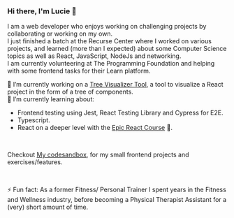 ### Hi there, I'm Lucie 👋

I am a web developer who enjoys working on challenging projects by collaborating or working on my own. <br>
I just finished a batch at the Recurse Center where I worked on various projects, and learned (more than I expected) about some Computer Science topics as well as React, JavaScript, NodeJs and networking. <br>
I am currently volunteering at The Programming Foundation and helping with some frontend tasks for their Learn platform.
<br>

🔭 I’m currently working on a [Tree Visualizer Tool](https://github.com/Cats-n-coffee/tree-visualizer), a tool to visualize a React project in the form of  a tree of components.<br>
🌱 I’m currently learning about:
- Frontend testing using Jest, React Testing Library and Cypress for E2E.
- Typescript.
- React on a deeper level with the [Epic React Course](https://epicreact.dev/) :rocket:.

<br>

Checkout [My codesandbox](https://codesandbox.io/u/Cats-n-coffee), for my small frontend projects and exercises/features.<br>

<br>

⚡ Fun fact: As a former Fitness/ Personal Trainer I spent years in the Fitness and Wellness industry, before becoming a Physical Therapist Assistant for a (very) short amount of time.<br>

<!--
**Cats-n-coffee/Cats-n-coffee** is a ✨ _special_ ✨ repository because its `README.md` (this file) appears on your GitHub profile.

Here are some ideas to get you started:

- 🔭 I’m currently working on ...
- 🌱 I’m currently learning ...
- 👯 I’m looking to collaborate on ...
- 🤔 I’m looking for help with ...
- 💬 Ask me about ...
- 📫 How to reach me: ...
- 😄 Pronouns: ...
- ⚡ Fun fact: ...
-->
